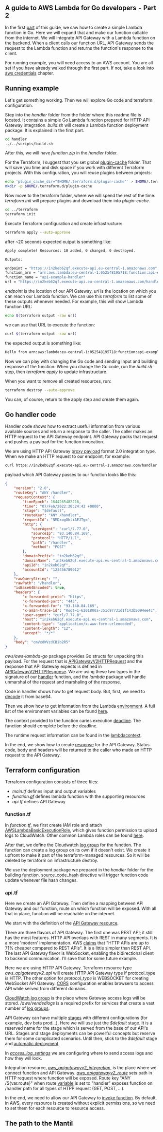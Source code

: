 ## A guide to AWS Lambda for Go developers  -  Part 2

In the first [part](https://github.com/mantil-io/go-lambda-examples/tree/master/guide) of this guide, we saw how to create a simple Lambda function in Go. Here we will expand that and make our function callable from the internet. We will integrate API Gateway with a Lambda function on the backend. When a client calls our function URL, API Gateway sends the request to the Lambda function and returns the function's response to the client.

For running example, you will need access to an AWS account. You are all set if you have already walked through the first part. If not, take a look into [aws credentials](https://github.com/mantil-io/go-lambda-examples/tree/master/guide#aws-credentials) chapter.

<!--
https://github.com/mantil-io/go-lambda-examples/tree/master/guide#view-lambda-function-logs

What is stage
What is integration
What is deployment

opisati kakvi su ovo primjeri

kod je ogoljen do esencije
kod je pripremljen za igranje
za pocetak experimentiranja 
za nekog tko bi htio zagnjuriti ali ne zna od kuda krenuti

radi se o primjerima, ne o clancima
clanak je tu da potkrijepi kod, ali mogao bi ga napisati i kao komentare u kodu

tako da nisam dobar fit onome sto vi zamisljate kao clanak
taj clanak bez koda ne vrijedi nista
on je potpora kodu

da bi pisao o tome moram vec imati nekog iskustva
ne pisaem o temama o kojima nema iskustva
osim u nekim slucajevima kada zelim nauciti, onda si postavljam pitanja sto bi me sve mogli pitati oni kojima to budem objasnjavao
zelim nauciti da bi mogao objasniti drugima

destiliram koncepte i kod dok ne ostane samo no sto je esencijalno 
micem accidental complexiti, zbog projekta, zbog library
-->

## Running example

Let's get something working. Then we will explore Go code and terraform configuration. 

Step into the *handler* folder from the folder where this readme file is located. It contains a simple Go Lambda function prepared for HTTP API Gateway integration. *build.sh* will create a Lambda function deployment package. It is explained in the first part. 

``` sh
cd handler
../../scripts/build.sh
```

After this, we will have *function.zip* in the *handler* folder.

For the Terraform, I suggest that you set global [plugin-cache](https://www.terraform.io/cli/config/config-file#provider-plugin-cache) folder. That will save you time and disk space if you work with different Terraform projects. With this configuration, you will reuse plugins between projects: 
``` sh
echo 'plugin_cache_dir="$HOME/.terraform.d/plugin-cache"' > $HOME/.terraformrc
mkdir -p $HOME/.terraform.d/plugin-cache
```

Now move to the terraform folder, where we will spend the rest of the time. *terraform init* will prepare plugins and download them into *plugin-cache*.

``` sh
cd ../terraform
terraform init
``` 

Execute Terraform configuration and create infrastructure: 
``` sh
terraform apply --auto-approve
```
after ~20 seconds expected output is something like:

``` sh
Apply complete! Resources: 10 added, 0 changed, 0 destroyed.

Outputs:

endpoint = "https://in2keb62qf.execute-api.eu-central-1.amazonaws.com"
function_arn = "arn:aws:lambda:eu-central-1:052548195718:function:api-example-handler"
function_name = "api-example-handler"
url = "https://in2keb62qf.execute-api.eu-central-1.amazonaws.com/handler"
```
*endpoint* is the location of our API Gateway, *url* is the location on which you can reach our Lambda function.
We can use this *terraform* to list some of these outputs whenever needed. For example, this will show Lambda function URL: 
``` sh
echo $(terraform output -raw url)
```

we can use that URL to execute the function:

``` sh
curl $(terraform output -raw url)
```

the expected output is something like:

``` sh
Hello from arn:aws:lambda:eu-central-1:052548195718:function:api-example-handler
```

Now we can play with changing the Go code and sending input and building response of the function. When you change the Go code, run the *build.sh* step, then *terraform apply* to update infrastructure. 

When you want to remove all created resources, run: 
``` sh
terraform destroy --auto-approve
```
You can, of course, return to the apply step and create them again. 

## Go handler code

Handler code shows how to extract useful information from various available sources and return a response to the caller. The caller makes an HTTP request to the API Gateway endpoint. API Gateway packs that request and pushes a payload for the function invocation.

We are using HTTP API Gateway [proxy payload](https://docs.aws.amazon.com/apigateway/latest/developerguide/http-api-develop-integrations-lambda.html) format 2.0 integration type. When we make an HTTP request to our endpoint, for example:

``` sh
curl https://in2keb62qf.execute-api.eu-central-1.amazonaws.com/handler -d "request body"
```
<!--
[handler/main.go](handler/main.go) is a simple Lambda function. We are passing [handler](handler/main.go#56) to the lambda package. It will run our handler on each Lambda function invocation. In this case when function is invoked through HTTP API Gatweay integration we expect *APIGatewayV2HTTPRequest* in the request and we are using *APIGatewayV2HTTPResponse* for response. 

When we invoke our function through HTTP API Gateway with [proxy payload](https://docs.aws.amazon.com/apigateway/latest/developerguide/http-api-develop-integrations-lambda.html) format 2.0 the payload with wich the function is invoked look like this:
-->

payload which API Gateway passes to our function looks like this:
``` json
{
    "version": "2.0",
    "routeKey": "ANY /handler",
    "requestContext": {
        "timeEpoch": 1644265482216,
        "time": "07/Feb/2022:20:24:42 +0000",
        "stage": "$default",
        "routeKey": "ANY /handler",
        "requestId": "NMDxogOhliAEJTg=",
        "http": {
            "userAgent": "curl/7.77.0",
            "sourceIp": "93.140.84.169",
            "protocol": "HTTP/1.1",
            "path": "/handler",
            "method": "POST"
        },
        "domainPrefix": "in2keb62qf",
        "domainName": "in2keb62qf.execute-api.eu-central-1.amazonaws.com",
        "apiId": "in2keb62qf",
        "accountId": "123456789012"
    },
    "rawQueryString": "",
    "rawPath": "/handler",
    "isBase64Encoded": true,
    "headers": {
        "x-forwarded-proto": "https",
        "x-forwarded-port": "443",
        "x-forwarded-for": "93.140.84.169",
        "x-amzn-trace-id": "Root=1-6201800a-351c97731d1f143b5094ee4c",
        "user-agent": "curl/7.77.0",
        "host": "in2keb62qf.execute-api.eu-central-1.amazonaws.com",
        "content-type": "application/x-www-form-urlencoded",
        "content-length": "12",
        "accept": "*/*"
    },
    "body": "cmVxdWVzdCBib2R5"
}
```

*aws/aws-lambda-go* package provides Go structs for unpacking this payload. For the request that is [APIGatewayV2HTTPRequest](https://github.com/aws/aws-lambda-go/blob/main/events/apigw.go#L51-L64) and the response that API Gateway expects is defined in [APIGatewayV2HTTPResponse](https://github.com/aws/aws-lambda-go/blob/main/events/apigw.go#L123-L130). We are using these two types in the signature of our [handler](handler/main.go#L27) function, and the *lambda* package will handle unmarshal of the request and marshaling of the response.

Code in handler shows how to get request body. But, first, we need to [decode](handler/main.go#L64-L73) it from base64. 

Then we show how to get information from the Lambda [environment](handler/main.go#L36). A full list of the environment variables can be found [here](https://docs.aws.amazon.com/lambda/latest/dg/configuration-envvars.html#configuration-envvars-runtime). 

The context provided to the function caries execution [deadline](handler/main.go#L42). The function should complete before the deadline. 

The runtime request information can be found in the [lambdacontext](handler/main.go#L47). 

In the end, we show how to create [response](handler/main.go#L53) for the API Gateway. Status code, body and headers will be returned to the caller who made an HTTP request to the API Gateway.  

## Terraform configuration

Terraform configuration consists of three files:

* *main.tf* defines input and output variables 
* *function.gf* defines lambda function with the supporting resources
* *api.tf* defines API Gateway

### function.tf

In *function.tf*, we first create IAM role and attach [AWSLambdaBasicExecutionRole](terraform/function.tf#L24), which gives function permission to upload logs to CloudWatch. Other common Lambda roles can be found [here](https://docs.aws.amazon.com/lambda/latest/dg/lambda-intro-execution-role.html). 

After that, we define the Cloudwatch [log group](terraform/function.tf#L30-L33) for the function. The function can create a log group on its own if it doesn't exist. We create it upfront to make it part of the terraform-managed resources. So it will be deleted by terraform on infrastructure destroy.

We use the deployment package we prepared in the *handler* folder for the building [function](terraform/function.tf#L36-L48). [source_code_hash](https://registry.terraform.io/providers/hashicorp/aws/latest/docs/resources/lambda_function#source_code_hash) directive will trigger function code update whenever file hash changes.

### api.tf

Here we create an API Gateway. Then define a mapping between API Gateway and our function, route on which function will be exposed. With all that in place, function will be reachable on the internet. 

We start with the definition of the [API Gateway resource](terraform/api.tf#L3-L9). 

There are three flavors of API Gateway. The first one was REST API; it still has the most features. HTTP API overlaps with REST in many segments. It is a more 'modern' implementation. AWS [claims](https://aws.amazon.com/about-aws/whats-new/2019/12/amazon-api-gateway-offers-faster-cheaper-simpler-apis-using-http-apis-preview/) that "HTTP APIs are up to 71% cheaper compared to REST APIs". It is a little simpler than REST API. The last API Gateway flavor is WebSocket, enabling the bidirectional client to backend communication. I'll save that for some future example.

Here we are using HTTP API Gateway. Terraform resource type *aws_apigatewayv2_api* will create HTTP API Gateway type if protocol_type is HTTP. The other option for *protocol_type* is WEBSOCKET for creating WebSocket API Gateway. [CORS](https://docs.aws.amazon.com/apigateway/latest/developerguide/http-api-cors.html) configuration enables browsers to access API while served from different domains. 

[CloudWatch log group](terraform/api.tf#L13-L16) is the place where Gateway access logs will be stored. */aws/vendedlogs* is a required prefix for services that create a vast number of [log groups](https://docs.aws.amazon.com/AmazonCloudWatch/latest/logs/AWS-logs-and-resource-policy.html).

API Gateway can have multiple [stages](https://docs.aws.amazon.com/apigateway/latest/developerguide/http-api-stages.html) with different configurations (for example, dev beta prod...). Here we will use just the *\$default* stage. It is a reserved name for the stage which is served from the base of our API's URL. Stages and stage deployments can be powerful concepts but reserve them for some complicated scenarios. Until then, stick to the *\$default* stage and [automatic deployment](terraform/api.tf#L23).

In [*access_log_settings*](terraform/api.tf#L24-L38) we are configuring where to send access logs and how they will look.

Integration resource, [*aws_apigatewayv2_integration*](terraform/api.tf#L43-L49), is the place where we connect function and API Gateway. [*aws_apigatewayv2_route*](terraform/api.tf#L53-L57) sets path in HTTP request where function will be exposed. Route key "ANY /\${var.route}" when route [variable](terraform/main.tf#L16) is set to "handler" exposes function on /handler path for all types of HTPP request (GET, POST, ...).

In the end, we need to allow our API Gateway to [invoke function](terraform/api.tf#L61-L66). By default, in AWS, every resource is created without explicit permissions, so we need to set them for each resource to resource access. 

<!--
stages... ima ih vise $default automatic deployment
-->


## The path to the Mantil

<!--
znamo da je ovo komplicirano
all the code you write is only business logic


v1:

{
    "body": null,
    "headers": {
        "Content-Length": "0",
        "Host": "9pyofn5yi9.execute-api.eu-central-1.amazonaws.com",
        "User-Agent": "curl/7.77.0",
        "X-Amzn-Trace-Id": "Root=1-61fff17e-5b8496e96e81bed7494730a7",
        "X-Forwarded-For": "93.136.72.29",
        "X-Forwarded-Port": "443",
        "X-Forwarded-Proto": "https",
        "accept": "*/*"
    },
    "httpMethod": "POST",
    "isBase64Encoded": false,
    "multiValueHeaders": {
        "Content-Length": [
            "0"
        ],
        "Host": [
            "9pyofn5yi9.execute-api.eu-central-1.amazonaws.com"
        ],
        "User-Agent": [
            "curl/7.77.0"
        ],
        "X-Amzn-Trace-Id": [
            "Root=1-61fff17e-5b8496e96e81bed7494730a7"
        ],
        "X-Forwarded-For": [
            "93.136.72.29"
        ],
        "X-Forwarded-Port": [
            "443"
        ],
        "X-Forwarded-Proto": [
            "https"
        ],
        "accept": [
            "*/*"
        ]
    },
    "multiValueQueryStringParameters": null,
    "path": "/handler/",
    "pathParameters": {
        "proxy": ""
    },
    "queryStringParameters": null,
    "requestContext": {
        "accountId": "052548195718",
        "apiId": "9pyofn5yi9",
        "domainName": "9pyofn5yi9.execute-api.eu-central-1.amazonaws.com",
        "domainPrefix": "9pyofn5yi9",
        "extendedRequestId": "NIKr1jmIFiAEJmw=",
        "httpMethod": "POST",
        "identity": {
            "accessKey": null,
            "accountId": null,
            "caller": null,
            "cognitoAmr": null,
            "cognitoAuthenticationProvider": null,
            "cognitoAuthenticationType": null,
            "cognitoIdentityId": null,
            "cognitoIdentityPoolId": null,
            "principalOrgId": null,
            "sourceIp": "93.136.72.29",
            "user": null,
            "userAgent": "curl/7.77.0",
            "userArn": null
        },
        "path": "/handler/",
        "protocol": "HTTP/1.1",
        "requestId": "NIKr1jmIFiAEJmw=",
        "requestTime": "06/Feb/2022:16:04:14 +0000",
        "requestTimeEpoch": 1644163454741,
        "resourceId": "ANY /handler/{proxy+}",
        "resourcePath": "/handler/{proxy+}",
        "stage": "$default"
    },
    "resource": "/handler/{proxy+}",
    "stageVariables": null,
    "version": "1.0"
}


v2: 

{
    "headers": {
        "accept": "*/*",
        "content-length": "0",
        "host": "9pyofn5yi9.execute-api.eu-central-1.amazonaws.com",
        "user-agent": "curl/7.77.0",
        "x-amzn-trace-id": "Root=1-61fff2e3-6c0b0b63585d1a33199498a6",
        "x-forwarded-for": "93.136.72.29",
        "x-forwarded-port": "443",
        "x-forwarded-proto": "https"
    },
    "isBase64Encoded": false,
    "pathParameters": {
        "proxy": "pero"
    },
    "rawPath": "/handler",
    "rawQueryString": "",
    "requestContext": {
        "accountId": "123456789012",
        "apiId": "9pyofn5yi9",
        "domainName": "9pyofn5yi9.execute-api.eu-central-1.amazonaws.com",
        "domainPrefix": "9pyofn5yi9",
        "http": {
            "method": "POST",
            "path": "/handler",
            "protocol": "HTTP/1.1",
            "sourceIp": "93.136.72.29",
            "userAgent": "curl/7.77.0"
        },
        "requestId": "NILjoi6FFiAEJ6A=",
        "routeKey": "ANY /handler/{proxy+}",
        "stage": "$default",
        "time": "06/Feb/2022:16:10:11 +0000",
        "timeEpoch": 1644163811849
    },
    "routeKey": "ANY /handler",
    "version": "2.0"
}


-->
